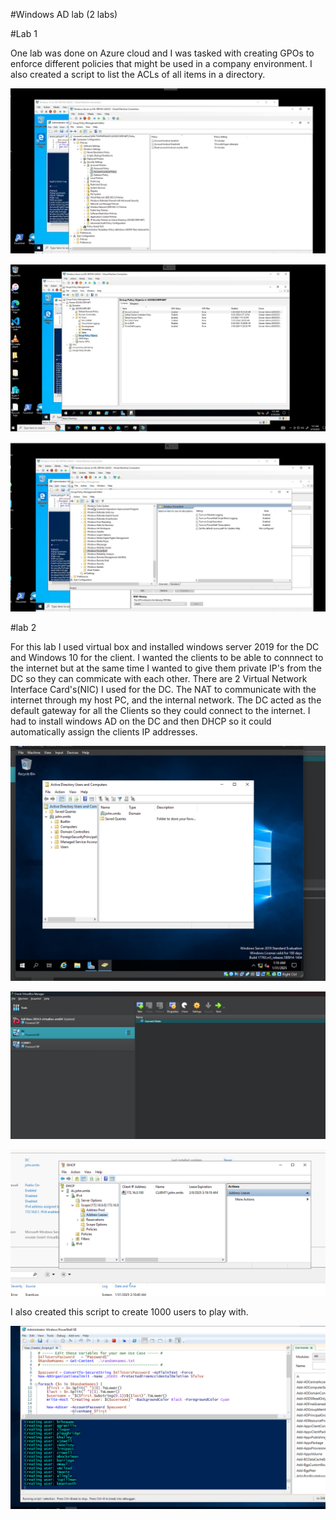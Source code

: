 #Windows AD lab (2 labs)

#Lab 1

One lab was done on Azure cloud and I was tasked with creating GPOs to enforce different
policies that might be used in a company environment. I also created a script to list the ACLs
of all items in a directory.


![Account Policies](./images/Account-Lockout-Policies.jpg)

![Account Policies](./images/GPOs.jpg)

![Account Policies](./images/Windows-PowerShell-Policies.jpg)

#lab 2

For this lab I used virtual box and installed windows server 2019 for the DC and Windows 10 
for the client. I wanted the clients to be able to connnect to the internet but at the same time I
wanted to give them private IP's from the DC so they can commicate with each other. There are 2 
Virtual Network Interface Card's(NIC) I used for the DC. The NAT to communicate with the internet 
through my host PC, and the internal network. The DC acted as the default gateway for all the 
Clients so they could connect to the internet. I had to install windows AD on the DC and then
DHCP so it could automatically assign the clients IP addresses.

![Account Policies](./images/WindowsADdomain.png)

![Account Policies](./images/MachineScreenshot.png)

![Account Policies](./images/DHCP.png)



I also created this script to create 1000 users to play with.


![Account Policies](./images/RunningUserScript.png)



